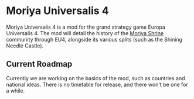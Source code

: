 # Moriya Universalis 4
Moriya Universalis 4 is a mod for the grand strategy game Europa Universalis 4. The mod will detail the history of the [Moriya Shrine](https://www.moriyashrine.org) community through EU4, alongside its various splits (such as the Shining Needle Castle).

## Current Roadmap
Currently we are working on the basics of the mod, such as countries and national ideas. There is no timetable for release, and there won't be one for a while.
